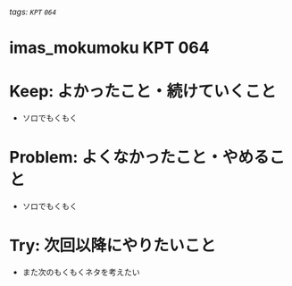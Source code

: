 ###### tags: `KPT` `064`

# imas_mokumoku KPT 064

# Keep: よかったこと・続けていくこと

- ソロでもくもく

# Problem: よくなかったこと・やめること

- ソロでもくもく

# Try: 次回以降にやりたいこと

- また次のもくもくネタを考えたい
